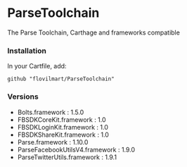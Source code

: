 # ParseToolchain
The Parse Toolchain, Carthage and frameworks compatible

### Installation
In your Cartfile, add:

`github "flovilmart/ParseToolchain"`

### Versions

- Bolts.framework : 1.5.0
- FBSDKCoreKit.framework : 1.0
- FBSDKLoginKit.framework : 1.0
- FBSDKShareKit.framework : 1.0
- Parse.framework : 1.10.0
- ParseFacebookUtilsV4.framework : 1.9.0
- ParseTwitterUtils.framework : 1.9.1
